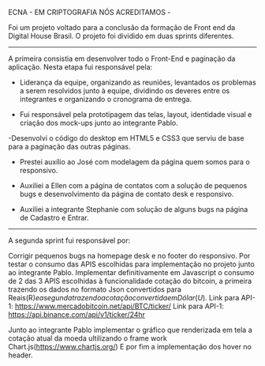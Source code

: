 ECNA - EM CRIPTOGRAFIA NÓS ACREDITAMOS - 

Foi um projeto voltado para a conclusão da formação de Front end da Digital House Brasil. O projeto foi dividido em duas sprints diferentes.

------------------------------------------------------------

A primeira consistia em desenvolver todo o Front-End e paginação da aplicação. Nesta etapa fui responsável pela: 

- Liderança da equipe, organizando as reuniões, levantados os problemas a serem resolvidos junto à equipe, dividindo os deveres entre os integrantes e organizando o cronograma de entrega.

- Fui responsável pela prototipagem das telas, layout, identidade visual e criação dos mock-ups junto ao integrante Pablo.

-Desenvolvi o código do desktop em HTML5 e CSS3  que serviu de base para a paginação das outras páginas.

- Prestei auxílio ao José com modelagem da página quem somos para o responsivo.

- Auxiliei a Ellen com a página de contatos com a solução de pequenos bugs e desenvolvimento da página de contato desk e responsivo.

- Auxiliei a integrante Stephanie com solução de alguns bugs na página de Cadastro e Entrar.

---------------------------------------------------------------

A segunda sprint fui responsável por:

Corrigir pequenos bugs na homepage desk e no footer do responsivo.
Por testar o consumo das APIS escolhidas para implementação no projeto junto ao integrante Pablo.
Implementar definitivamente  em Javascript o consumo de 2 das 3 APIS escolhidas à funcionalidade cotação do bitcoin, a primeira trazendo os dados no formato Json convertidos para Reais(R$) e a segunda trazendo a cotação convertida em  Dólar(U$).
Link para API-1: https://www.mercadobitcoin.net/api/BTC/ticker/
Link para API-1: https://api.binance.com/api/v1/ticker/24hr


Junto ao integrante Pablo implementar o gráfico que renderizada em tela a cotação atual da moeda ultilizando o frame work Chart.js(https://www.chartjs.org/)
E por fim a implementação dos hover no header. 
